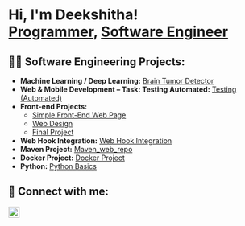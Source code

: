 <h1>Hi, I'm Deekshitha! <br/>
  <a href="https://github.com/DeekshithaKotte">Programmer</a>, 
  <a href="https://www.linkedin.com/in/deekshitha-k1004/">Software Engineer</a>
</h1>

<h2>👨‍💻 Software Engineering Projects:</h2>

<ul>
  <li><b>Machine Learning / Deep Learning:</b> 
    <a href="https://github.com/DeekshithaKotte/MRI-Tumor-Detector">Brain Tumor Detector</a>
  </li>

  <li><b>Web & Mobile Development – Task: Testing Automated:</b> 
    <a href="https://github.com/DeekshithaKotte/Gripintern">Testing (Automated)</a>
  </li>

  <li><b>Front-end Projects:</b>
    <ul>
      <li><a href="https://github.com/DeekshithaKotte/simplewent">Simple Front-End Web Page</a></li>
      <li><a href="https://github.com/DeekshithaKotte/Design">Web Design</a></li>
      <li><a href="https://github.com/DeekshithaKotte/DeekshithaKotte.github.io">Final Project</a></li>
    </ul>
  </li>

  <li><b>Web Hook Integration:</b> 
    <a href="https://github.com/DeekshithaKotte/cloudweb">Web Hook Integration</a>
  </li>

  <li><b>Maven Project:</b> 
    <a href="https://github.com/DeekshithaKotte/mwebrepo">Maven_web_repo</a>
  </li>

  <li><b>Docker Project:</b> 
    <a href="https://github.com/DeekshithaKotte/knights">Docker Project</a>
  </li>

  <li><b>Python:</b> 
    <a href="https://github.com/DeekshithaKotte/Agent">Python Basics</a>
  </li>
</ul>

<h2>🤳 Connect with me:</h2>
<a href="https://www.linkedin.com/in/deekshitha-k1004/">
  <img align="left" alt="Deekshitha Kotte | LinkedIn" width="22px" 
       src="https://cdn.jsdelivr.net/npm/simple-icons@v3/icons/linkedin.svg" />
</a>
